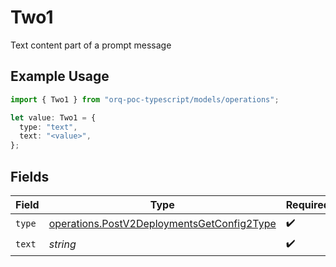 # Two1

Text content part of a prompt message

## Example Usage

```typescript
import { Two1 } from "orq-poc-typescript/models/operations";

let value: Two1 = {
  type: "text",
  text: "<value>",
};
```

## Fields

| Field                                                                                                    | Type                                                                                                     | Required                                                                                                 | Description                                                                                              |
| -------------------------------------------------------------------------------------------------------- | -------------------------------------------------------------------------------------------------------- | -------------------------------------------------------------------------------------------------------- | -------------------------------------------------------------------------------------------------------- |
| `type`                                                                                                   | [operations.PostV2DeploymentsGetConfig2Type](../../models/operations/postv2deploymentsgetconfig2type.md) | :heavy_check_mark:                                                                                       | N/A                                                                                                      |
| `text`                                                                                                   | *string*                                                                                                 | :heavy_check_mark:                                                                                       | N/A                                                                                                      |